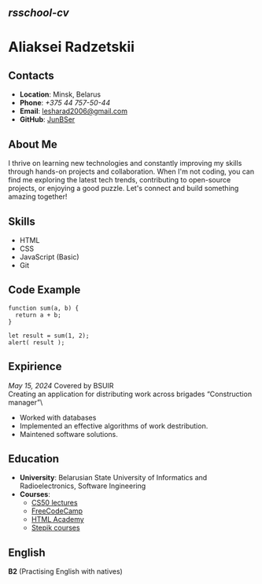## *rsschool-cv* 

# **Aliaksei Radzetskii**

## **Contacts**

* **Location**: Minsk, Belarus
* **Phone**: *+375 44 757-50-44*
* **Email**: lesharad2006@gmail.com
* **GitHub**: [JunBSer](https://github.com/JunBSer)

## **About Me**

 I thrive on learning new technologies and constantly improving my skills through hands-on projects and collaboration. When I'm not coding, you can find me exploring the latest tech trends, contributing to open-source projects, or enjoying a good puzzle. Let's connect and build something amazing together!

 ## **Skills**

  * HTML
  * CSS
  * JavaScript (Basic)
  * Git

## **Code Example**
 
```
function sum(a, b) {
  return a + b;
}

let result = sum(1, 2);
alert( result );
```
## **Expirience**
*May 15, 2024*
Covered by BSUIR\
Creating an application for distributing work across brigades
“Construction manager”\
   * Worked with databases
   * Implemented an effective algorithms of work destribution.
   * Maintened software solutions.

## **Education**   
* **University**: Belarusian State University of Informatics and Radioelectronics, Software Ingineering
* **Courses**: 
     * [CS50 lectures](https://www.youtube.com/channel/UCcabW7890RKJzL968QWEykA)
     * [FreeCodeCamp](https://www.freecodecamp.org/)
     * [HTML Academy](https://htmlacademy.ru/) 
     * [Stepik courses](https://stepik.org/course/363/syllabus)

## **English**

**B2** (Practising English with natives)

